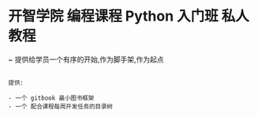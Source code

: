 # 开智学院 编程课程 Python 入门班 私人教程
~ 提供给学员一个有序的开始,作为脚手架,作为起点

~~~testing

提供:

- 一个 gitbook 最小图书框架
- 一个 配合课程每周开发任务的目录树
